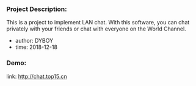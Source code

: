 ### Project Description:

This is a project to implement LAN chat. With this software, you can chat privately with your friends or chat with everyone on the World Channel.

- author:	DYBOY
- time:		2018-12-18

### Demo:

link: http://chat.top15.cn
	

